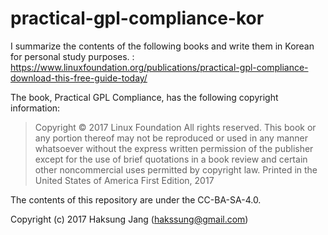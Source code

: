 # practical-gpl-compliance-kor

I summarize the contents of the following books and write them in Korean for personal study purposes. : https://www.linuxfoundation.org/publications/practical-gpl-compliance-download-this-free-guide-today/

The book, Practical GPL Compliance, has the following copyright information: 
> Copyright © 2017 Linux Foundation
> All rights reserved. This book or any portion thereof may not be reproduced or
> used in any manner whatsoever without the express written permission of the
> publisher except for the use of brief quotations in a book review and certain
> other noncommercial uses permitted by copyright law.
> Printed in the United States of America
> First Edition, 2017

The contents of this repository are under the CC-BA-SA-4.0.

Copyright (c) 2017 Haksung Jang (hakssung@gmail.com) 
